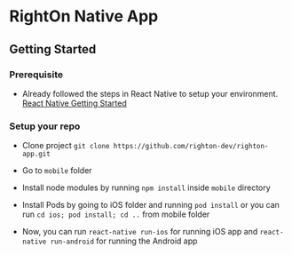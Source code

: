 # RightOn Native App

## Getting Started

### Prerequisite

- Already followed the steps in React Native to setup your environment. [React Native Getting Started](https://reactnative.dev/docs/0.61/getting-started)

### Setup your repo

- Clone project `git clone https://github.com/righton-dev/righton-app.git`

- Go to `mobile` folder
- Install node modules by running `npm install` inside `mobile` directory
- Install Pods by going to iOS folder and running `pod install` or you can run `cd ios; pod install; cd ..` from mobile folder
- Now, you can run `react-native run-ios` for running iOS app and `react-native run-android` for running the Android app
